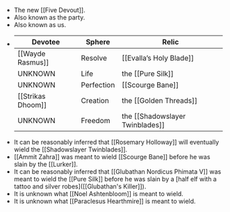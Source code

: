 - The new [[Five Devout]].
- Also known as the party.
- Also known as us.
- |  Devotee|Sphere| Relic|
  |--|--|--|
  | [[Wayde Rasmus]] |Resolve|[[Evalla’s Holy Blade]]|
  |UNKNOWN|Life|the [[Pure Silk]]|
  |UNKNOWN|Perfection|[[Scourge Bane]]|
  | [[Strikas Dhoom]] |Creation|the [[Golden Threads]]|
  |UNKNOWN|Freedom|the [[Shadowslayer Twinblades]]|
- It can be reasonably inferred that [[Rosemary Holloway]] will eventually wield the [[Shadowslayer Twinblades]].
- [[Ammit Zahra]] was meant to wield [[Scourge Bane]] before he was slain by the [[Lurker]].
- It can be reasonably inferred that [[Glubathan Nordicus Phimata V]] was meant to wield the [[Pure Silk]] before he was slain by a [half elf with a tattoo and silver robes]([[Glubathan's Killer]]).
- It is unknown what [[Noel Ashtenbloom]] is meant to wield.
- It is unknown what [[Paraclesus Hearthmire]] is meant to wield.